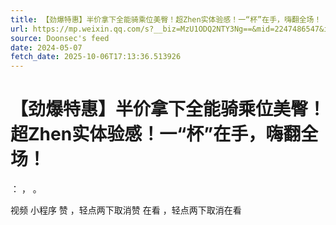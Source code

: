 ```yaml
---
title: 【劲爆特惠】半价拿下全能骑乘位美臀！超Zhen实体验感！一“杯”在手，嗨翻全场！
url: https://mp.weixin.qq.com/s?__biz=MzU1ODQ2NTY3Ng==&mid=2247486547&idx=2&sn=bf6de42f3d6c46c336aedfcde66a6164
source: Doonsec's feed
date: 2024-05-07
fetch_date: 2025-10-06T17:13:36.513926
---
```


# 【劲爆特惠】半价拿下全能骑乘位美臀！超Zhen实体验感！一“杯”在手，嗨翻全场！

：
，
。

视频
小程序
赞
，轻点两下取消赞
在看
，轻点两下取消在看